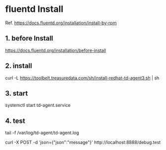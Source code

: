 # fluentd Install

Ref. https://docs.fluentd.org/installation/install-by-rpm


## 1. before Install
https://docs.fluentd.org/installation/before-install

## 2. install
curl -L https://toolbelt.treasuredata.com/sh/install-redhat-td-agent3.sh | sh

## 3. start
systemctl start td-agent.service

## 4. test
tail -f /var/log/td-agent/td-agent.log

curl -X POST -d 'json={"json":"message"}' http://localhost:8888/debug.test
